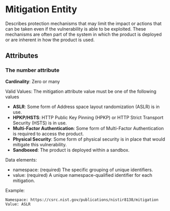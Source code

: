 # Mitigation Entity

Describes protection mechanisms that may limit the impact or actions that can be taken even if the vulnerability is able to be exploited. These mechanisms are often part of the system in which the product is deployed or are inherent in how the product is used.

## Attributes

### The number attribute

**Cardinality**: Zero or many

Valid Values:
The mitigation attribute value must be one of the following values

- **ASLR**:  Some form of Address space layout randomization (ASLR) is in use.
- **HPKP/HSTS**:  HTTP Public Key Pinning (HPKP) or HTTP Strict Transport Security (HSTS) is in use.
- **Multi-Factor Authentication**:  Some form of Multi-Factor Authentication is required to access the product.
- **Physical Security**:  Some form of physical security is in place that would mitigate this vulnerability.
- **Sandboxed**:  The product is deployed within a sandbox.
  
Data elements:
- namespace: (required) The specific grouping of unique identifiers. 
- value: (required) A unique namespace-qualified identifier for each mitigation.

Example:
```
Namespace: https://csrc.nist.gov/publications/nistir8138/mitigation 
Value: ASLR
```
